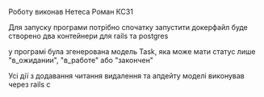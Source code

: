 Роботу виконав Нетеса Роман КС31

Для запуску програми потрібно спочатку запустити докерфайл буде створено два контейнери для rails та postgres

у програмі була згенерована модель Task, яка може мати статус лише "в_ожидании", "в_работе" або "закончен"

Усі дії з додавання читання видалення та апдейту моделі виконував через rails c
